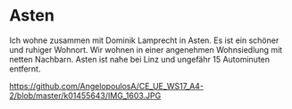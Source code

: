 # Asten

Ich wohne zusammen mit Dominik Lamprecht in Asten. Es ist ein schöner und ruhiger Wohnort. 
Wir wohnen in einer angenehmen Wohnsiedlung mit netten Nachbarn. 
Asten ist nahe bei Linz und ungefähr 15 Autominuten entfernt. 

https://github.com/AngelopoulosA/CE_UE_WS17_A4-2/blob/master/k01455643/IMG_1603.JPG

